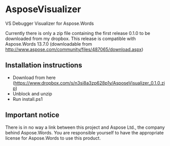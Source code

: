 AsposeVisualizer
================

VS Debugger Visualizer for Aspose.Words

Currently there is only a zip file containing the first release 0.1.0 to be downloaded from my dropbox.
This release is compatible with Aspose.Words 13.7.0 (downloadable from http://www.aspose.com/community/files/487065/download.aspx)


Installation instructions
-------------------------
* Download from here (https://www.dropbox.com/s/n3si8a3zp628p1y/AsposeVisualizer_0.1.0.zip)
* Unblock and unzip
* Run install.ps1


Important notice
----------------
There is in no way a link between this project and Aspose Ltd., the company behind Aspose.Words. You are responsible yourself to have the appropriate license for Aspose.Words to use this product.
